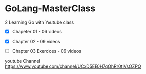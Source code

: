 # GoLang-MasterClass
2
Learning Go with Youtube class

- [x] Chapeter 01 - 06 videos
- [x] Chapter 02 - 09 videos
- [ ] Chapter 03 Exercices - 06 videos


youtube Channel https://www.youtube.com/channel/UCxD5EE0H7qOhRr0tIVsOZPQ
